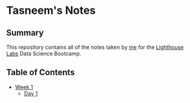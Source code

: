 # Tasneem's Notes
## Summary 
This repository contains all of the notes taken by [me](https://github.com/TasneemYou) for the [Lighthouse Labs](https://www.lighthouselabs.ca/) Data Science Bootcamp.

## Table of Contents
* [Week 1](/Week_1)
    * [Day 1](/Day_1)
